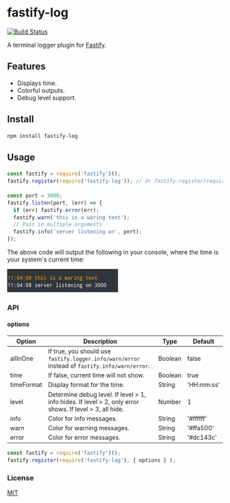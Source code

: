 # fastify-log

[![Build Status](https://travis-ci.org/fralonra/fastify-log.svg?branch=master)](https://travis-ci.org/fralonra/fastify-log)

A terminal logger plugin for [Fastify](fastify.io).

## Features

* Displays time.
* Colorful outputs.
* Debug level support.

## Install

```bash
npm install fastify-log
```

## Usage

```javascript
const fastify = require('fastify')();
fastify.register(require('fastify-log')); // Or fastify.register(require('fastify-log'), { options } );

const port = 3000;
fastify.listen(port, (err) => {
  if (err) fastify.error(err);
  fastify.warn('this is a waring text');
  // Pass in multiple arguments
  fastify.info('server listening on', port);
});
```

The above code will output the following in your console, where the time is your system's current time:

![ScreenShot](/screenshot.png)

### API

#### options

| Option | Description | Type | Default |
| --- | --- | --- | --- |
| allInOne | If true, you should use `fastify.logger.info/warn/error` instead of `fastify.info/warn/error`. | Boolean | false |
| time | If false, current time will not show. | Boolean | true |
| timeFormat | Display format for the time. | String | 'HH:mm:ss' |
| level | Determine debug level. If level > 1, info hides. If level > 2, only error shows. If level > 3, all hide. | Number | 1 |
| info | Color for info messages. | String | '#ffffff' |
| warn | Color for warning messages. | String | '#ffa500' |
| error | Color for error messages. | String | '#dc143c' |

```javascript
const fastify = require('fastify')();
fastify.register(require('fastify-log'), { options } );
```

### License

[MIT](https://github.com/fralonra/fastify-log/blob/master/LICENSE)
